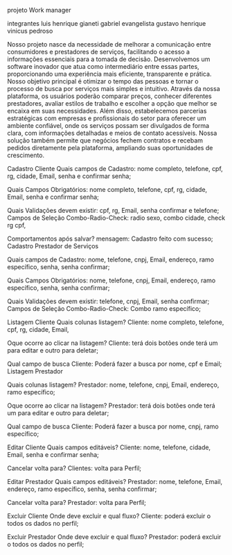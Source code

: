 projeto Work manager 

integrantes 
luis henrique gianeti
gabriel evangelista 
gustavo henrique
vinicus pedroso 

Nosso projeto nasce da necessidade de melhorar a comunicação entre consumidores e prestadores de serviços, facilitando o acesso a informações essenciais para a tomada de decisão. Desenvolvemos um software inovador que atua como intermediário entre essas partes, proporcionando uma experiência mais eficiente, transparente e prática.
Nosso objetivo principal é otimizar o tempo das pessoas e tornar o processo de busca por serviços mais simples e intuitivo. Através da nossa plataforma, os usuários poderão comparar preços, conhecer diferentes prestadores, avaliar estilos de trabalho e escolher a opção que melhor se encaixa em suas necessidades.
Além disso, estabelecemos parcerias estratégicas com empresas e profissionais do setor para oferecer um ambiente confiável, onde os serviços possam ser divulgados de forma clara, com informações detalhadas e meios de contato acessíveis. Nossa solução também permite que negócios fechem contratos e recebam pedidos diretamente pela plataforma, ampliando suas oportunidades de crescimento.


Cadastro Cliente 
Quais campos de Cadastro: nome completo, telefone, cpf, rg, cidade, Email, 
senha e confirmar senha; 

Quais Campos Obrigatórios: nome completo, telefone, cpf, rg, cidade, Email, 
senha e confirmar senha; 

Quais Validações devem existir: cpf, rg, Email, senha confirmar e telefone; 
Campos de Seleção Combo-Radio-Check: radio sexo, combo cidade, check rg 
cpf,  

Comportamentos após salvar? mensagem: Cadastro feito com sucesso; 
Cadastro Prestador de Serviços 

Quais campos de Cadastro: nome, telefone, cnpj, Email, endereço, ramo 
específico, senha, senha confirmar; 

Quais Campos Obrigatórios: nome, telefone, cnpj, Email, endereço, ramo 
específico, senha, senha confirmar;

Quais Validações devem existir: telefone, cnpj, Email, senha confirmar; 
Campos de Seleção Combo-Radio-Check: Combo ramo específico; 

Listagem Cliente 
Quais colunas listagem? Cliente: nome completo, telefone, cpf, rg, cidade, 
Email, 

Oque ocorre ao clicar na listagem? Cliente: terá dois botões onde terá um para 
editar e outro para deletar; 

Qual campo de busca Cliente:  Poderá fazer a busca por nome, cpf e Email; 
Listagem Prestador 

Quais colunas listagem? Prestador: nome, telefone, cnpj, Email, endereço, 
ramo específico; 

Oque ocorre ao clicar na listagem? Prestador: terá dois botões onde terá um 
para editar e outro para deletar; 

Qual campo de busca Cliente: Poderá fazer a busca por nome, cnpj, ramo 
específico; 

Editar Cliente 
Quais campos editáveis? Cliente: nome, telefone, cidade, Email, senha e 
confirmar senha; 

Cancelar volta para? Clientes: volta para Perfil; 

Editar Prestador 
Quais campos editáveis? Prestador: nome, telefone, Email, endereço, ramo 
específico, senha, senha confirmar;

Cancelar volta para? Prestador: volta para Perfil; 

Excluir Cliente 
Onde deve excluir e qual fluxo? Cliente: poderá excluir o todos os dados no 
perfil; 

Excluir Prestador 
Onde deve excluir e qual fluxo? Prestador: poderá excluir o todos os dados no 
perfil;
